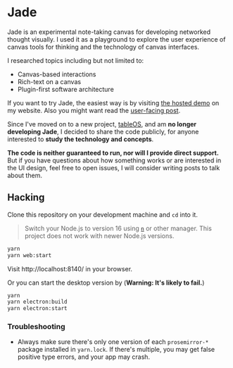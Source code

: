 # Jade

Jade is an experimental note-taking canvas for developing networked thought visually. I used it as a playground to explore the user experience of canvas tools for thinking and the technology of canvas interfaces.

I researched topics including but not limited to:

- Canvas-based interactions
- Rich-text on a canvas
- Plugin-first software architecture

If you want to try Jade, the easiest way is by visiting [the hosted demo](https://dragonman225.js.org/p/jade/index.html) on my website. Also you might want read the [user-facing post](https://dragonman225.js.org/jade).

Since I've moved on to a new project, [tableOS](https://tableos.substack.com/p/alpha), and am **no longer developing Jade**, I decided to share the code publicly, for anyone interested to **study the technology and concepts**.

**The code is neither guaranteed to run, nor will I provide direct support.** But if you have questions about how something works or are interested in the UI design, feel free to open issues, I will consider writing posts to talk about them.

## Hacking

Clone this repository on your development machine and `cd` into it.

> Switch your Node.js to version 16 using [`n`](https://github.com/tj/n) or other manager. This project does not work with newer Node.js versions.

```bash
yarn
yarn web:start
```

Visit http://localhost:8140/ in your browser.

Or you can start the desktop version by (**Warning: It's likely to fail.**)

```bash
yarn
yarn electron:build
yarn electron:start
```

### Troubleshooting

- Always make sure there's only one version of each `prosemirror-*` package installed in `yarn.lock`. If there's multiple, you may get false positive type errors, and your app may crash.
